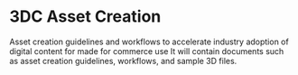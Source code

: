 # 3DC Asset Creation
Asset creation  guidelines and workflows to accelerate industry adoption of digital content for made for commerce use It will contain documents such as asset creation guidelines, workflows, and sample 3D files.

